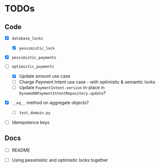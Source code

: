 # TODOs

## Code

- [x] `database_locks`

  - [x] `pessimistic_lock`

- [x] `pessimistic_payments`

- [ ] `optimistic_payments`

  - [x] Update amount use case
  - [ ] Charge Payment Intent use case - with optimistic & semantic locks
  - [ ] Update `PaymentIntent.version` in-place in `DynamoDBPaymentIntentRepository.update`?

- [x] `__eq__` method on aggregate objects?

  - [ ] `test_domain.py`

- [ ] Idempotence keys

## Docs

- [ ] README

- [ ] Using pessimistic and optimistic locks together
